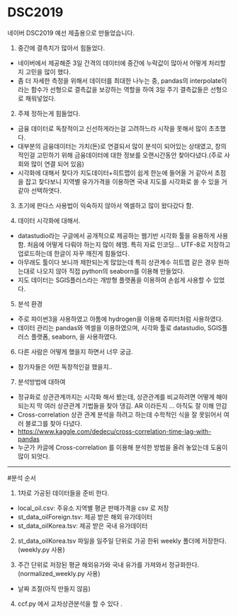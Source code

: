 # DSC2019

네이버 DSC2019 예선 제출용으로 만들었습니다.

1. 중간에 결측치가 많아서 힘들었다.
- 네이버에서 제공해준 3일 간격의 데이터에 중간에 누락값이 많아서 어떻게 처리할지 고민을 많이 했다.
- 좀 더 자세한 측정을 위해서 데이터를 최대한 나누는 중, pandas의 interpolate이라는 함수가 선형으로 결측값을 보강하는 역할을 하여 3일 주기 결측값들은 선형으로 채워넣었다.

2. 주제 정하는게 힘들었다.
- 금융 데이터로 독창적이고 신선하게라는걸 고려하느라 시작을 못해서 많이 초초했다.
- 대부분의 금융데이터는 가치(돈)로 연결되서 많이 분석이 되어있는 상태였고, 창의적인걸 고민하기 위해 금융데이터에 대한 정보를 오랜시간동안 찾아다녔다.(주로 사회와 많이 연결 되어 있음)
- 시각화에 대해서 찾다가 지도데이터+히트맵이 쉽게 한눈에 들어올 거 같아서 초점을 잡고 찾다보니 지역별 유가가격을 이용하면 국내 지도를 시각화로 쓸 수 있을 거 같아 선택하엿다.

3. 초기에 판다스 사용법이 익숙하지 않아서 엑셀하고 많이 왔다갔다 함.

4. 데이터 시각화에 대해서.
- datastudio라는 구글에서 공개적으로 제공하는 웹기반 시각화 툴을 유용하게 사용함. 처음에 어떻게 다뤄야 하는지 많이 헤맴. 특히 자료 인코딩... UTF-8로 저장하고 업로드하는데 한글이 자꾸 깨진게 힘들었다.
- 아무래도 툴이다 보니까 제한되는게 많았는데 특히 상관계수 히트맵 같은 경우 원하는대로 나오지 않아 직접  python의 seaborn를 이용해 만들었다.
- 지도 데이터는 SGIS플러스라는 개방형 플랫폼을 이용하여 손쉽게 사용할 수 있었다.

5. 분석 환경
- 주로 파이썬3을 사용하였고 아톰에 hydrogen을 이용해 쥬피터처럼 사용하였다.
- 데이터 관리는 pandas와 엑셀을 이용하였으며, 시각화 툴로 datastudio, SGIS플러스 플랫폼, seaborn, 을 사용하였다.

6. 다른 사람은 어떻게 했을지 하면서 너무 궁금.
- 참가자들은 어떤 독창적인걸 했을지..

7. 분석방법에 대하여
- 정규화로 상관관계까지는 시각화 해서 봤는데, 상관관계를 비교하려면 어떻게 해야되는지 막 여러 상관관계 기법들을 찾아 댕김. AR 이라든지 ... 아직도 잘 이해 안감  
- Cross-correlation  상관 관계 분석을 하려고 하는데 수학적인 식을 잘 못읽어서 여러 블로그를 찾아 다녔다.
- https://www.kaggle.com/dedecu/cross-correlation-time-lag-with-pandas
- 누군가 카글에 Cross-correlation 를 이용해 분석한 방법을 올려 놓았는데 도움이 많이 되엇다.

-----------------------------------------------------------
#분석 순서

1. 1차로 가공된 데이터들을 준비 한다.
- local_oil.csv: 주유소 지역별 평균 판매가격을 csv 로 저장
- st_data_oilForeign.tsv: 제공 받은 해외 유가데이터
- st_data_oilKorea.tsv: 제공 받은 국내 유가데이터

2. st_data_oilKorea.tsv 파일을 일주일 단위로 가공 한뒤 weekly 폴더에 저장한다. (weekly.py 사용)

3. 주간 단위로 저장된 평균 해외유가와 국내 유가를 가져와서 정규화한다.(normalized_weekly.py 사용)
- 날짜 조절(아직 만들지 않음)

4. ccf.py 에서 교차상관분석을 할 수 있다 . 
